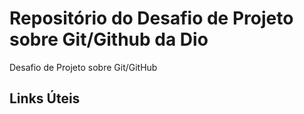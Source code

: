 # Repositório do Desafio de Projeto sobre Git/Github da Dio
Desafio de Projeto sobre Git/GitHub

## Links Úteis

